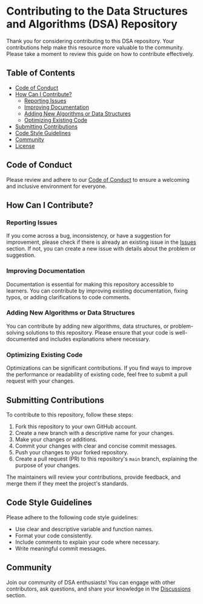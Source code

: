 # Contributing to the Data Structures and Algorithms (DSA) Repository

Thank you for considering contributing to this DSA repository. Your contributions help make this resource more valuable to the community. Please take a moment to review this guide on how to contribute effectively.

## Table of Contents

- [Code of Conduct](#code-of-conduct)
- [How Can I Contribute?](#how-can-i-contribute)
  - [Reporting Issues](#reporting-issues)
  - [Improving Documentation](#improving-documentation)
  - [Adding New Algorithms or Data Structures](#adding-new-algorithms-or-data-structures)
  - [Optimizing Existing Code](#optimizing-existing-code)
- [Submitting Contributions](#submitting-contributions)
- [Code Style Guidelines](#code-style-guidelines)
- [Community](#community)
- [License](#license)

## Code of Conduct

Please review and adhere to our [Code of Conduct](CODE_OF_CONDUCT.md) to ensure a welcoming and inclusive environment for everyone.

## How Can I Contribute?

### Reporting Issues

If you come across a bug, inconsistency, or have a suggestion for improvement, please check if there is already an existing issue in the [Issues](../../issues) section. If not, you can create a new issue with details about the problem or suggestion.

### Improving Documentation

Documentation is essential for making this repository accessible to learners. You can contribute by improving existing documentation, fixing typos, or adding clarifications to code comments.

### Adding New Algorithms or Data Structures

You can contribute by adding new algorithms, data structures, or problem-solving solutions to this repository. Please ensure that your code is well-documented and includes explanations where necessary.

### Optimizing Existing Code

Optimizations can be significant contributions. If you find ways to improve the performance or readability of existing code, feel free to submit a pull request with your changes.

## Submitting Contributions

To contribute to this repository, follow these steps:

1. Fork this repository to your own GitHub account.
2. Create a new branch with a descriptive name for your changes.
3. Make your changes or additions.
4. Commit your changes with clear and concise commit messages.
5. Push your changes to your forked repository.
6. Create a pull request (PR) to this repository's `main` branch, explaining the purpose of your changes.

The maintainers will review your contributions, provide feedback, and merge them if they meet the project's standards.

## Code Style Guidelines

Please adhere to the following code style guidelines:

- Use clear and descriptive variable and function names.
- Format your code consistently.
- Include comments to explain your code where necessary.
- Write meaningful commit messages.

## Community

Join our community of DSA enthusiasts! You can engage with other contributors, ask questions, and share your knowledge in the [Discussions](../../discussions) section.
